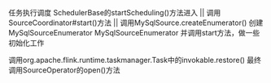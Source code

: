 任务执行调度 
SchedulerBase的startScheduling()方法进入
||
调用SourceCoordinator#start()方法
||
调用MySqlSource.createEnumerator() 创建 MySqlSourceEnumerator
MySqlSourceEnumerator 并调用start方法，做一些初始化工作


调用org.apache.flink.runtime.taskmanager.Task中的invokable.restore()
最终调用SourceOperator的open()方法